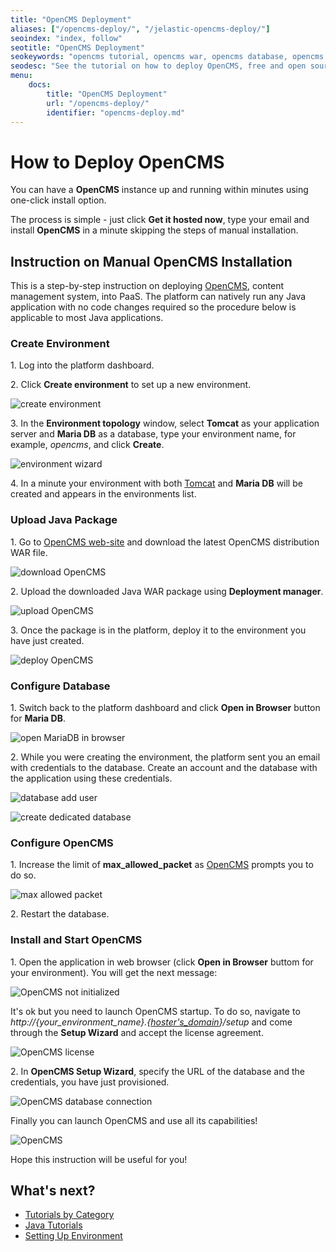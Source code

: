 ```yaml
---
title: "OpenCMS Deployment"
aliases: ["/opencms-deploy/", "/jelastic-opencms-deploy/"]
seoindex: "index, follow"
seotitle: "OpenCMS Deployment"
seokeywords: "opencms tutorial, opencms war, opencms database, opencms hosting, opencms java, opencms free, opencms example, opencms open source, opencms performance, opencms deploy, opencms how to, opencms in the cloud, opencms cloud hosting"
seodesc: "See the tutorial on how to deploy OpenCMS, free and open source content managment system. Upload OpenCMS war to dashboard, configure database, and get the best performance with PaaS Java hosting!"
menu: 
    docs:
        title: "OpenCMS Deployment"
        url: "/opencms-deploy/"
        identifier: "opencms-deploy.md"
---
```


# How to Deploy OpenCMS

You can have a **OpenCMS** instance up and running within minutes using one-click install option.

<div data-app="opencms" data-width="280" data-theme="modern" data-text="Get it hosted now!" data-tx-empty="Type your email and click the button" data-tx-invalid-email="Invalid email, please check the spelling" data-tx-error="An error has occurred, please try again later" data-tx-success="Check your email" class="je-app">
</div>

The process is simple - just click **Get it hosted now**, type your email and install **OpenCMS** in a minute skipping the steps of manual installation.


## Instruction on Manual OpenCMS Installation

This is a step-by-step instruction on deploying [OpenCMS](http://www.opencms.org/), content management system, into PaaS. The platform can natively run any Java application with no code changes required so the procedure below is applicable to most Java applications.

### Create Environment

1\. Log into the platform dashboard.

2\. Click **Create environment** to set up a new environment.

![create environment](01-create-environment.png)

3\. In the **Environment topology** window, select **Tomcat** as your application server and **Maria DB** as a database, type your environment name, for example, *opencms*, and click **Create**.

![environment wizard](02-environment-wizard.jpg)

4\. In a minute your environment with both [Tomcat](/tomcat/) and **Maria DB** will be created and appears in the environments list.

### Upload Java Package

1\. Go to [OpenCMS web-site](http://www.opencms.org/) and download the latest OpenCMS distribution WAR file.

![download OpenCMS](03-download-opencms.png)

2\. Upload the downloaded Java WAR package using **Deployment manager**.

![upload OpenCMS](04-upload-opencms.png)

3\. Once the package is in the platform, deploy it to the environment you have just created.

![deploy OpenCMS](05-deploy-opencms.jpg)

### Configure Database

1\. Switch back to the platform dashboard and click **Open in Browser** button for **Maria DB**.

![open MariaDB in browser](06-open-mariadb-in-browser.jpg)

2\. While you were creating the environment, the platform sent you an email with credentials to the database. Create an account and the database with the application using these credentials.

![database add user](07-database-add-user.jpg)
 
![create dedicated database](08-create-dedicated-database.jpg)

### Configure OpenCMS

1\. Increase the limit of **max_allowed_packet** as [OpenCMS](http://www.opencms.org/) prompts you to do so.

![max allowed packet](09-max-allowed-packet.jpg)

2\. Restart the database.

### Install and Start OpenCMS

1\. Open the application in web browser (click **Open in Browser** buttom for your environment). You will get the next message:

![OpenCMS not initialized](10-opencms-not-initialized.jpg)

It's ok but you need to launch OpenCMS startup. To do so, navigate to *http://{your_environment_name}.{[hoster's_domain](/paas-hosting-providers/)}/setup* and come through the **Setup Wizard** and accept the license agreement.

![OpenCMS license](11-opencms-license.jpg)

2\. In **OpenCMS Setup Wizard**, specify the URL of the database and the credentials, you have just provisioned.

![OpenCMS database connection](12-opencms-database-connection.jpg)
 
Finally you can launch OpenCMS and use all its capabilities!

![OpenCMS](13-opencms.jpg)

Hope this instruction will be useful for you!


## What's next?

* [Tutorials by Category](/tutorials-by-category/)
* [Java Tutorials](/java-tutorials/)
* [Setting Up Environment](/setting-up-environment/)

<script>
    (function(d, s, id) {
        var js, fjs = d.getElementsByTagName(s)[0];
        if (d.getElementById(id)) return;
        js = d.createElement(s); js.id = id;
        js.async = true;
        js.src = "//go.jelastic.com/widgets.js";
        fjs.parentNode.insertBefore(js, fjs);
    }(document, 'script', 'jelastic-jssdk'));
</script>
